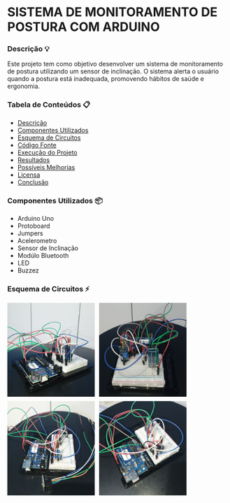 # SISTEMA DE MONITORAMENTO DE POSTURA COM ARDUINO

### Descrição 💡
Este projeto tem como objetivo desenvolver um sistema de monitoramento de postura utilizando um sensor de inclinação. O sistema alerta o usuário quando a postura está inadequada, promovendo hábitos de saúde e ergonomia.

### Tabela de Conteúdos 📋
- [Descrição](#descrição)
- [Componentes Utilizados](#componentes-utilizados)
- [Esquema de Circuitos](#esquema-de-circuitos)
- [Código Fonte](#codigo-fonte)
- [Execução do Projeto](#execucao-do-projeto)
- [Resultados](#resultados)
- [Possíveis Melhorias](#possiveis-melhorias)
- [Licensa](#licensa)
- [Conclusão](#conclusao)

### Componentes Utilizados 📦
- Arduino Uno
- Protoboard
- Jumpers
- Acelerometro
- Sensor de Inclinação
- Modúlo Bluetooth
- LED
- Buzzez

### Esquema de Circuitos ⚡

<div style="display: flex; flex-wrap: wrap; gap: 10px;">

  <img src="images/01.jpg" alt="Imagem 1" width="200"/>
  <img src="images/02.jpg" alt="Imagem 2" width="200"/>
  <img src="images/03.jpg" alt="Imagem 3" width="200"/>
  <img src="images/04.jpg" alt="Imagem 4" width="200"/>

</div>

